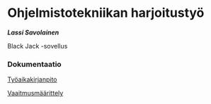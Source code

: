 # Ohjelmistotekniikan harjoitustyö

***Lassi Savolainen***

Black Jack -sovellus

### Dokumentaatio

[Työaikakirjanpito](https://github.com/lassisav/BJApp/blob/main/documentation/tuntikirjanpito.md)

[Vaaitmusmäärittely](https://github.com/lassisav/BJApp/blob/main/documentation/vaatimusmaarittely.md)
